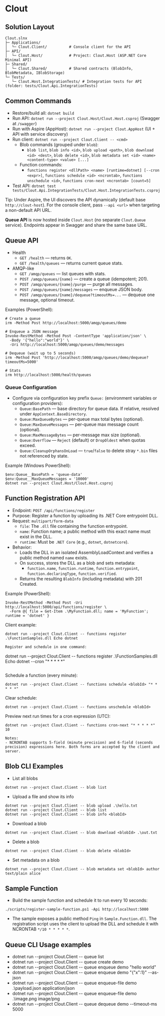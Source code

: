 # Clout

## Solution Layout

```
Clout.slnx
├─ Applications/
│  └─ Clout.Client/          # Console client for the API
├─ API/
│  └─ Clout.Host/            # Project: Clout.Host (ASP.NET Core Minimal API)
├─ Shared/
│  └─ Clout.Shared/          # Shared contracts (BlobInfo, BlobMetadata, IBlobStorage)
└─ Tests/
   └─ Clout.Host.IntegrationTests/ # Integration tests for API (folder: tests/Clout.Api.IntegrationTests)
```

## Common Commands

- Restore/build all: `dotnet build`
- Run API: `dotnet run --project Clout.Host/Clout.Host.csproj` (Swagger at `/swagger`)
- Run with Aspire (AppHost): `dotnet run --project Clout.AppHost` (UI + API with service discovery)
- Run client: `dotnet run --project Clout.Client -- <cmd>`
  - Blob commands (grouped under `blob`):
    - `blob list`, `blob info <id>`, `blob upload <path>`, `blob download <id> <dest>`, `blob delete <id>`,
      `blob metadata set <id> <name> <content-type> <value> [...]`
  - Function commands:
    - `functions register <dllPath> <name> [runtime=dotnet] [--cron <expr>]`,
      `functions schedule <id> <ncrontab>`, `functions unschedule <id>`,
      `functions cron-next <ncrontab> [count=5]`
- Test API: `dotnet test tests/Clout.Api.IntegrationTests/Clout.Host.IntegrationTests.csproj`

Tip: Under Aspire, the UI discovers the API dynamically (default base `http://clout-host`). For the console client, pass `--api <url>` when targeting a non-default API URL.

**Queue API** is now hosted inside `Clout.Host` (no separate `Clout.Queue` service). Endpoints appear in Swagger and share the same base URL.

## Queue API

- Health
  - `GET /health` — returns `OK`.
  - `GET /health/queues` — returns current queue stats.
- AMQP-like
  - `GET /amqp/queues` — list queues with stats.
  - `POST /amqp/queues/{name}` — create a queue (idempotent; 201).
  - `POST /amqp/queues/{name}/purge` — purge all messages.
  - `POST /amqp/queues/{name}/messages` — enqueue JSON body.
  - `POST /amqp/queues/{name}/dequeue?timeoutMs=...` — dequeue one message, optional timeout.

Examples (PowerShell):

```
# Create a queue
irm -Method Post http://localhost:5000/amqp/queues/demo

# Enqueue a JSON message
Invoke-RestMethod -Method Post -ContentType 'application/json' \
  -Body '{"hello":"world"}' \
  -Uri http://localhost:5000/amqp/queues/demo/messages

# Dequeue (wait up to 5 seconds)
irm -Method Post 'http://localhost:5000/amqp/queues/demo/dequeue?timeoutMs=5000'

# Stats
irm http://localhost:5000/health/queues
```

### Queue Configuration

- Configure via configuration key prefix `Queue:` (environment variables or configuration providers):
  - `Queue:BasePath` — base directory for queue data. If relative, resolved under `AppContext.BaseDirectory`.
  - `Queue:MaxQueueBytes` — per-queue max total bytes (optional).
  - `Queue:MaxQueueMessages` — per-queue max message count (optional).
  - `Queue:MaxMessageBytes` — per-message max size (optional).
  - `Queue:Overflow` — `Reject` (default) or `DropOldest` when quotas exceed.
  - `Queue:CleanupOrphansOnLoad` — `true`/`false` to delete stray `*.bin` files not referenced by state.

Example (Windows PowerShell):

```
$env:Queue__BasePath = 'queue-data'
$env:Queue__MaxQueueMessages = '10000'
dotnet run --project Clout.Host/Clout.Host.csproj
```

## Function Registration API

- Endpoint: `POST /api/functions/register`
- Purpose: Register a function by uploading its .NET Core entrypoint DLL.
- Request: `multipart/form-data`
  - `file`: The `.dll` file containing the function entrypoint.
  - `name`: Function name; a public method with this exact name must exist in the DLL.
  - `runtime`: Must be `.NET Core` (e.g., `dotnet`, `dotnetcore`).
- Behavior:
  - Loads the DLL in an isolated AssemblyLoadContext and verifies a public method named `name` exists.
  - On success, stores the DLL as a blob and sets metadata:
    - `function.name`, `function.runtime`, `function.entrypoint`, `function.declaringType`, `function.verified`.
  - Returns the resulting `BlobInfo` (including metadata) with 201 Created.

Example (PowerShell):

```
Invoke-RestMethod -Method Post -Uri http://localhost:5000/api/functions/register \
  -Form @{ file = Get-Item .\MyFunction.dll; name = 'MyFunction'; runtime = 'dotnet' }
```

Client example:

```
dotnet run --project Clout.Client -- functions register .\FunctionSamples.dll Echo dotnet

Register and schedule in one command:

```
dotnet run --project Clout.Client -- functions register .\FunctionSamples.dll Echo dotnet --cron "* * * * *"
```
```

Schedule a function (every minute):

```
dotnet run --project Clout.Client -- functions schedule <blobId> "* * * * *"
```

Clear schedule:

```
dotnet run --project Clout.Client -- functions unschedule <blobId>
```

Preview next run times for a cron expression (UTC):

```
dotnet run --project Clout.Client -- functions cron-next "* * * * *" 10

Notes:
- NCRONTAB supports 5-field (minute precision) and 6-field (seconds precision) expressions here. Both forms are accepted by the client and server.
```

## Blob CLI Examples

- List all blobs

```
dotnet run --project Clout.Client -- blob list
```

- Upload a file and show its info

```
dotnet run --project Clout.Client -- blob upload .\hello.txt
dotnet run --project Clout.Client -- blob list
dotnet run --project Clout.Client -- blob info <blobId>
```

- Download a blob

```
dotnet run --project Clout.Client -- blob download <blobId> .\out.txt
```

- Delete a blob

```
dotnet run --project Clout.Client -- blob delete <blobId>
```

- Set metadata on a blob

```
dotnet run --project Clout.Client -- blob metadata set <blobId> author text/plain alice
```

## Sample Function

- Build the sample function and schedule it to run every 10 seconds:

```
./scripts/register-sample-function.ps1 -Api http://localhost:5000
```

- The sample exposes a public method `Ping` in `Sample.Function.dll`. The registration script uses the client to upload the DLL and schedule it with NCRONTAB `*/10 * * * * *`.

## Queue CLI Usage examples

  - dotnet run --project Clout.Client -- queue list
  - dotnet run --project Clout.Client -- queue create demo
  - dotnet run --project Clout.Client -- queue enqueue demo "hello world"
  - dotnet run --project Clout.Client -- queue enqueue demo "{\"x\":1}" --as-json
  - dotnet run --project Clout.Client -- queue enqueue-file demo .\\payload.json application/json
  - dotnet run --project Clout.Client -- queue enqueue-file demo .\\image.png image/png
  - dotnet run --project Clout.Client -- queue dequeue demo --timeout-ms 5000